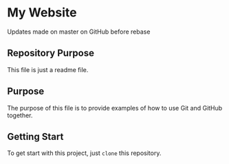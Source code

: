 # My Website

Updates made on master on GitHub before rebase

## Repository Purpose

This file is just a readme file.

## Purpose

The purpose of this file is to provide examples
of how to use Git and GitHub together.

## Getting Start

To get start with this project, just `clone` this repository.
